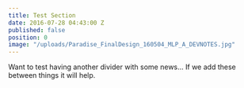 ```yaml
---
title: Test Section
date: 2016-07-28 04:43:00 Z
published: false
position: 0
image: "/uploads/Paradise_FinalDesign_160504_MLP_A_DEVNOTES.jpg"
---
```


Want to test having another divider with some news... If we add these between things it will help.